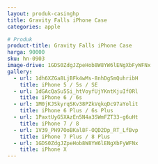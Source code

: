```yaml
---
layout: produk-casinghp
title: Gravity Falls iPhone Case
categories: apple

# Produk
product-title: Gravity Falls iPhone Case
harga: 90000
sku: hn-0903
image-drive: 1GDS0ZdgJZpeHob8W8YW6lENgXbFyWFNx
gallery:
  - url: 1dh6XZGa8LjBFk4wMs-8nhDgSmQuhribH
    title: iPhone 5 / 5s / SE
  - url: 1dGAcQaSu5Si_htVoyfUjYKntKjuIf0Rl
    title: iPhone 6 / 6s
  - url: 1M0jKJSkyrqSKv38PZkVqkqDc97aYolit
    title: iPhone 6 Plus / 6s Plus
  - url: 1PaxtUyG5XAzEn5N4a3SWmFZT33-g6uHt
    title: iPhone 7 / 8
  - url: 1V39_PH97OoBKal8F-OQD2Dp_RT_LfBvp
    title: iPhone 7 Plus / 8 Plus
  - url: 1GDS0ZdgJZpeHob8W8YW6lENgXbFyWFNx
    title: iPhone X
---
```

